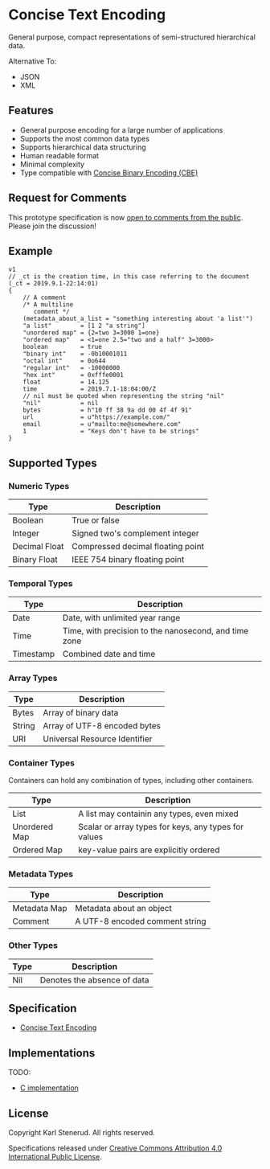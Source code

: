 Concise Text Encoding
=====================

General purpose, compact representations of semi-structured hierarchical data.

Alternative To:

* JSON
* XML



Features
--------

  * General purpose encoding for a large number of applications
  * Supports the most common data types
  * Supports hierarchical data structuring
  * Human readable format
  * Minimal complexity
  * Type compatible with [Concise Binary Encoding (CBE)](https://github.com/kstenerud/concise-binary-encoding/blob/master/cbe-specification.md)



Request for Comments
--------------------

This prototype specification is now [open to comments from the public](https://github.com/kstenerud/concise-binary-encoding/blob/master/request-for-comments.md). Please join the discussion!



Example
-------

    v1
    // _ct is the creation time, in this case referring to the document
    (_ct = 2019.9.1-22:14:01)
    {
        // A comment
        /* A multiline
           comment */
        (metadata_about_a_list = "something interesting about 'a list'")
        "a list"        = [1 2 "a string"]
        "unordered map" = {2=two 3=3000 1=one}
        "ordered map"   = <1=one 2.5="two and a half" 3=3000>
        boolean         = true
        "binary int"    = -0b10001011
        "octal int"     = 0o644
        "regular int"   = -10000000
        "hex int"       = 0xfffe0001
        float           = 14.125
        time            = 2019.7.1-18:04:00/Z
        // nil must be quoted when representing the string "nil"
        "nil"           = nil
        bytes           = h"10 ff 38 9a dd 00 4f 4f 91"
        url             = u"https://example.com/"
        email           = u"mailto:me@somewhere.com"
        1               = "Keys don't have to be strings"
    }



Supported Types
---------------


### Numeric Types

| Type          | Description                                           |
| ------------- | ----------------------------------------------------- |
| Boolean       | True or false                                         |
| Integer       | Signed two's complement integer                       |
| Decimal Float | Compressed decimal floating point                     |
| Binary Float  | IEEE 754 binary floating point                        |


### Temporal Types

| Type          | Description                                           |
| ------------- | ----------------------------------------------------- |
| Date          | Date, with unlimited year range                       |
| Time          | Time, with precision to the nanosecond, and time zone |
| Timestamp     | Combined date and time                                |


### Array Types
 
| Type          | Description                                           |
| ------------- | ----------------------------------------------------- |
| Bytes         | Array of binary data                                  |
| String        | Array of UTF-8 encoded bytes                          |
| URI           | Universal Resource Identifier                         |


### Container Types

Containers can hold any combination of types, including other containers.

| Type          | Description                                           |
| ------------- | ----------------------------------------------------- |
| List          | A list may containin any types, even mixed            |
| Unordered Map | Scalar or array types for keys, any types for values  |
| Ordered Map   | key-value pairs are explicitly ordered                |


### Metadata Types

| Type          | Description                                           |
| ------------- | ----------------------------------------------------- |
| Metadata Map  | Metadata about an object                              |
| Comment       | A UTF-8 encoded comment string                        |


### Other Types

| Type          | Description                                           |
| ------------- | ----------------------------------------------------- |
| Nil           | Denotes the absence of data                           |



Specification
-------------

 * [Concise Text Encoding](cte-specification.md)



Implementations
---------------

TODO:

* [C implementation](reference-implementation)



License
-------

Copyright Karl Stenerud. All rights reserved.

Specifications released under [Creative Commons Attribution 4.0 International Public License](LICENSE.md).
